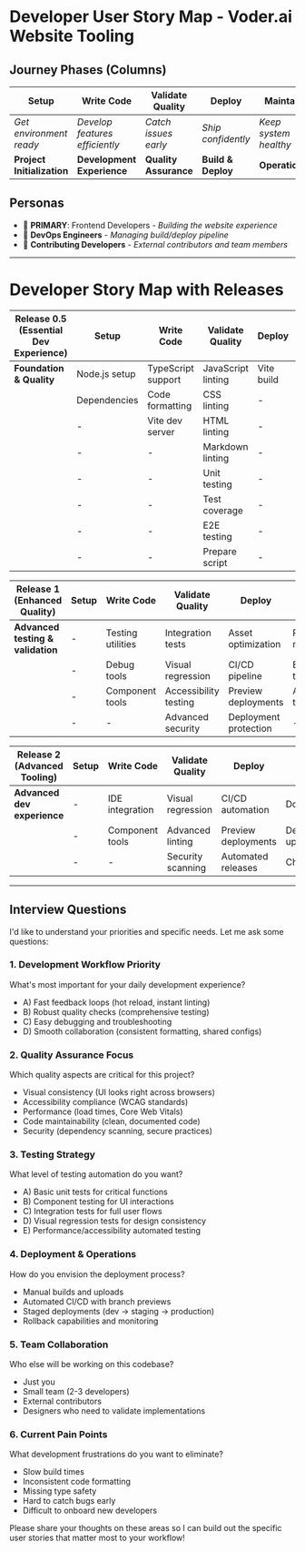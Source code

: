 # Developer User Story Map - Voder.ai Website Tooling

## Journey Phases (Columns)

| **Setup**                  | **Write Code**                 | **Validate Quality**  | **Deploy**         | **Maintain**          |
| -------------------------- | ------------------------------ | --------------------- | ------------------ | --------------------- |
| _Get environment ready_    | _Develop features efficiently_ | _Catch issues early_  | _Ship confidently_ | _Keep system healthy_ |
| **Project Initialization** | **Development Experience**     | **Quality Assurance** | **Build & Deploy** | **Operations**        |

## Personas

- 🎯 **PRIMARY**: Frontend Developers - _Building the website experience_
- 🔧 **DevOps Engineers** - _Managing build/deploy pipeline_
- 👥 **Contributing Developers** - _External contributors and team members_

---

# Developer Story Map with Releases

| **Release 0.5 (Essential Dev Experience)** | **Setup**     | **Write Code**     | **Validate Quality** | **Deploy**         | **Maintain**        |
| ------------------------------------------ | ------------- | ------------------ | -------------------- | ------------------ | ------------------- |
| **Foundation & Quality**                   | Node.js setup | TypeScript support | JavaScript linting   | Vite build         | Story management    |
|                                            | Dependencies  | Code formatting    | CSS linting          | -                  | Decision management |
|                                            | -             | Vite dev server    | HTML linting         | -                  | -                   |
|                                            | -             | -                  | Markdown linting     | -                  | -                   |
|                                            | -             | -                  | Unit testing         | -                  | -                   |
|                                            | -             | -                  | Test coverage        | -                  | -                   |
|                                            | -             | -                  | E2E testing          | -                  | -                   |
|                                            | -             | -                  | Prepare script       | -                  | -                   |

| **Release 1 (Enhanced Quality)**  | **Setup** | **Write Code**    | **Validate Quality**  | **Deploy**            | **Maintain**           |
| --------------------------------- | --------- | ----------------- | --------------------- | --------------------- | ---------------------- |
| **Advanced testing & validation** | -         | Testing utilities | Integration tests     | Asset optimization    | Performance monitoring |
|                                   | -         | Debug tools       | Visual regression     | CI/CD pipeline        | Error tracking         |
|                                   | -         | Component tools   | Accessibility testing | Preview deployments   | Automated testing      |
|                                   | -         | -                 | Advanced security     | Deployment protection | -                      |

| **Release 2 (Advanced Tooling)** | **Setup** | **Write Code**  | **Validate Quality** | **Deploy**           | **Maintain**       |
| -------------------------------- | --------- | --------------- | -------------------- | -------------------- | ------------------ |
| **Advanced dev experience**      | -         | IDE integration | Visual regression    | CI/CD automation     | Documentation      |
|                                  | -         | Component tools | Advanced linting     | Preview deployments  | Dependency updates |
|                                  | -         | -               | Security scanning    | Automated releases   | Change logs        |

---

## Interview Questions

I'd like to understand your priorities and specific needs. Let me ask some questions:

### **1. Development Workflow Priority**

What's most important for your daily development experience?

- A) Fast feedback loops (hot reload, instant linting)
- B) Robust quality checks (comprehensive testing)
- C) Easy debugging and troubleshooting
- D) Smooth collaboration (consistent formatting, shared configs)

### **2. Quality Assurance Focus**

Which quality aspects are critical for this project?

- Visual consistency (UI looks right across browsers)
- Accessibility compliance (WCAG standards)
- Performance (load times, Core Web Vitals)
- Code maintainability (clean, documented code)
- Security (dependency scanning, secure practices)

### **3. Testing Strategy**

What level of testing automation do you want?

- A) Basic unit tests for critical functions
- B) Component testing for UI interactions
- C) Integration tests for full user flows
- D) Visual regression tests for design consistency
- E) Performance/accessibility automated testing

### **4. Deployment & Operations**

How do you envision the deployment process?

- Manual builds and uploads
- Automated CI/CD with branch previews
- Staged deployments (dev → staging → production)
- Rollback capabilities and monitoring

### **5. Team Collaboration**

Who else will be working on this codebase?

- Just you
- Small team (2-3 developers)
- External contributors
- Designers who need to validate implementations

### **6. Current Pain Points**

What development frustrations do you want to eliminate?

- Slow build times
- Inconsistent code formatting
- Missing type safety
- Hard to catch bugs early
- Difficult to onboard new developers

Please share your thoughts on these areas so I can build out the specific user stories that matter most to your workflow!
